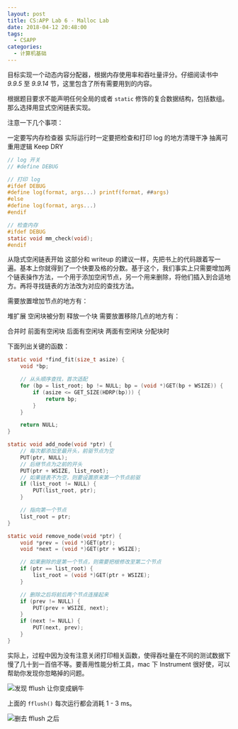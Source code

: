 ```yaml
---
layout: post
title: CS:APP Lab 6 - Malloc Lab
date: 2018-04-12 20:48:00
tags:
  - CSAPP
categories:
  - 计算机基础
---
```


目标实现一个动态内容分配器，根据内存使用率和吞吐量评分。仔细阅读书中 _9.9.5_ 至 _9.9.14_ 节，这里包含了所有需要用到的内容。

<!-- more -->

根据题目要求不能声明任何全局的或者 `static` 修饰的复合数据结构，包括数组。那么选择用显式空闲链表实现。

注意一下几个事项：

一定要写内存检查器
实际运行时一定要把检查和打印 log 的地方清理干净
抽离可重用逻辑 Keep DRY

```c
// log 开关
// #define DEBUG

// 打印 log
#ifdef DEBUG
#define log(format, args...) printf(format, ##args)
#else
#define log(format, args...)
#endif

// 检查内存
#ifdef DEBUG
static void mm_check(void);
#endif
```

从隐式空闲链表开始
这部分和 writeup 的建议一样，先把书上的代码跟着写一遍。基本上你就得到了一个快要及格的分数。基于这个，我们事实上只需要增加两个链表操作方法，一个用于添加空闲节点，另一个用来删除，将他们插入到合适地方。再将寻找链表的方法改为对应的查找方法。

需要放置增加节点的地方有：

堆扩展
空闲块被分割
释放一个块
需要放置移除几点的地方有：

合并时
前面有空闲块
后面有空闲块
两面有空闲块
分配块时

下面列出关键的函数：

```c
static void *find_fit(size_t asize) {
    void *bp;

    // 从头顺序查找，首次适配
    for (bp = list_root; bp != NULL; bp = (void *)GET(bp + WSIZE)) {
        if (asize <= GET_SIZE(HDRP(bp))) {
            return bp;
        }
    }

    return NULL;
}

static void add_node(void *ptr) {
    // 每次都添加至最开头，前驱节点为空
    PUT(ptr, NULL);
    // 后继节点为之前的开头
    PUT(ptr + WSIZE, list_root);
    // 如果链表不为空，则要设置原来第一个节点前驱
    if (list_root != NULL) {
        PUT(list_root, ptr);
    }

    // 指向第一个节点
    list_root = ptr;
}

static void remove_node(void *ptr) {
    void *prev = (void *)GET(ptr);
    void *next = (void *)GET(ptr + WSIZE);

    // 如果删除的是第一个节点，则需要把根修改至第二个节点
    if (ptr == list_root) {
        list_root = (void *)GET(ptr + WSIZE);
    }

    // 删除之后将前后两个节点连接起来
    if (prev != NULL) {
        PUT(prev + WSIZE, next);
    }
    if (next != NULL) {
        PUT(next, prev);
    }
}
```

实际上，过程中因为没有注意关闭打印相关函数，使得吞吐量在不同的测试数据下慢了几十到一百倍不等。要善用性能分析工具，mac 下 Instrument 很好使，可以帮助你发现你忽略掉的问题。

![发现 `fflush` 让你变成蜗牛](images/2018/flush.jpg)

上面的 `fflush()` 每次运行都会消耗 1 - 3 ms。

![删去 `fflush` 之后](images/2018/no_flush.png)
